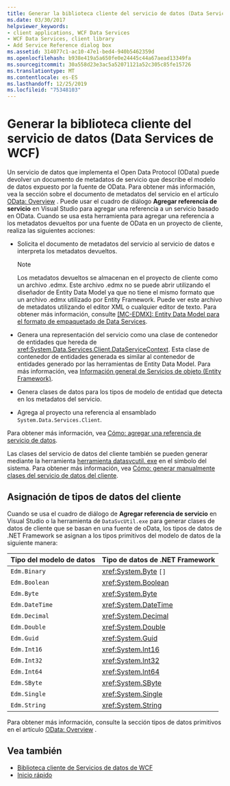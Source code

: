 ```yaml
---
title: Generar la biblioteca cliente del servicio de datos (Data Services de WCF)
ms.date: 03/30/2017
helpviewer_keywords:
- client applications, WCF Data Services
- WCF Data Services, client library
- Add Service Reference dialog box
ms.assetid: 314077c1-ac10-47e1-bed4-940b5462359d
ms.openlocfilehash: b938e419a5a650fe0e24445c44a67aead13349fa
ms.sourcegitcommit: 30a558d23e3ac5a52071121a52c305c85fe15726
ms.translationtype: MT
ms.contentlocale: es-ES
ms.lasthandoff: 12/25/2019
ms.locfileid: "75348103"
---
```

# <a name="generating-the-data-service-client-library-wcf-data-services"></a>Generar la biblioteca cliente del servicio de datos (Data Services de WCF)
Un servicio de datos que implementa el Open Data Protocol (OData) puede devolver un documento de metadatos de servicio que describe el modelo de datos expuesto por la fuente de OData. Para obtener más información, vea la sección sobre el documento de metadatos del servicio en el artículo [OData: Overview](https://www.odata.org/documentation/odata-version-2-0/overview/) . Puede usar el cuadro de diálogo **Agregar referencia de servicio** en Visual Studio para agregar una referencia a un servicio basado en OData. Cuando se usa esta herramienta para agregar una referencia a los metadatos devueltos por una fuente de OData en un proyecto de cliente, realiza las siguientes acciones:  
  
- Solicita el documento de metadatos del servicio al servicio de datos e interpreta los metadatos devueltos.  
  
    > [!NOTE]
    > Los metadatos devueltos se almacenan en el proyecto de cliente como un archivo .edmx. Este archivo .edmx no se puede abrir utilizando el diseñador de Entity Data Model ya que no tiene el mismo formato que un archivo .edmx utilizado por Entity Framework. Puede ver este archivo de metadatos utilizando el editor XML o cualquier editor de texto. Para obtener más información, consulte [\[MC-EDMX\]: Entity Data Model para el formato de empaquetado de Data Services](https://docs.microsoft.com/openspecs/windows_protocols/mc-edmx/5dff5e25-56a1-408b-9d44-bff6634c7d16).
  
- Genera una representación del servicio como una clase de contenedor de entidades que hereda de <xref:System.Data.Services.Client.DataServiceContext>. Esta clase de contenedor de entidades generada es similar al contenedor de entidades generado por las herramientas de Entity Data Model. Para más información, vea [Información general de Servicios de objeto (Entity Framework)](https://docs.microsoft.com/previous-versions/bb386871(v=vs.100)).  
  
- Genera clases de datos para los tipos de modelo de entidad que detecta en los metadatos del servicio.  
  
- Agrega al proyecto una referencia al ensamblado `System.Data.Services.Client`.  
  
 Para obtener más información, vea [Cómo: agregar una referencia de servicio de datos](how-to-add-a-data-service-reference-wcf-data-services.md).  
  
 Las clases del servicio de datos del cliente también se pueden generar mediante la herramienta [herramienta datasvcutil. exe](wcf-data-service-client-utility-datasvcutil-exe.md) en el símbolo del sistema. Para obtener más información, vea [Cómo: generar manualmente clases del servicio de datos del cliente](how-to-manually-generate-client-data-service-classes-wcf-data-services.md).  
  
## <a name="client-data-type-mapping"></a>Asignación de tipos de datos del cliente  
 Cuando se usa el cuadro de diálogo de **Agregar referencia de servicio** en Visual Studio o la herramienta de `DataSvcUtil.exe` para generar clases de datos de cliente que se basan en una fuente de oData, los tipos de datos de .NET Framework se asignan a los tipos primitivos del modelo de datos de la siguiente manera:  
  
|Tipo del modelo de datos|Tipo de datos de .NET Framework|  
|---------------------|------------------------------|  
|`Edm.Binary`|<xref:System.Byte> `[]`|  
|`Edm.Boolean`|<xref:System.Boolean>|  
|`Edm.Byte`|<xref:System.Byte>|  
|`Edm.DateTime`|<xref:System.DateTime>|  
|`Edm.Decimal`|<xref:System.Decimal>|  
|`Edm.Double`|<xref:System.Double>|  
|`Edm.Guid`|<xref:System.Guid>|  
|`Edm.Int16`|<xref:System.Int16>|  
|`Edm.Int32`|<xref:System.Int32>|  
|`Edm.Int64`|<xref:System.Int64>|  
|`Edm.SByte`|<xref:System.SByte>|  
|`Edm.Single`|<xref:System.Single>|  
|`Edm.String`|<xref:System.String>|  
  
 Para obtener más información, consulte la sección tipos de datos primitivos en el artículo [OData: Overview](https://www.odata.org/documentation/odata-version-2-0/overview/) .
  
## <a name="see-also"></a>Vea también

- [Biblioteca cliente de Servicios de datos de WCF](wcf-data-services-client-library.md)
- [Inicio rápido](quickstart-wcf-data-services.md)
